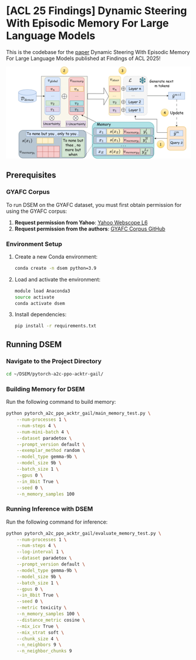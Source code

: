 # [ACL 25 Findings] Dynamic Steering With Episodic Memory For Large Language Models
This is the codebase for the [paper](https://openreview.net/forum?id=XJIYS7s6Il&referrer=%5Bthe%20profile%20of%20Van%20Dai%20Do%5D(%2Fprofile%3Fid%3D~Van_Dai_Do1)) Dynamic Steering With Episodic Memory For Large Language Models published at Findings of ACL 2025!

![DSEM](imgs/DSEM.png)


## Prerequisites

### GYAFC Corpus
To run DSEM on the GYAFC dataset, you must first obtain permission for using the GYAFC corpus:
1. **Request permission from Yahoo**: [Yahoo Webscope L6](https://webscope.sandbox.yahoo.com/catalog.php?datatype=l)
2. **Request permission from the authors**: [GYAFC Corpus GitHub](https://github.com/raosudha89/GYAFC-corpus)

### Environment Setup
1. Create a new Conda environment:
   ```bash
   conda create -n dsem python=3.9
   ```
2. Load and activate the environment:
   ```bash
   module load Anaconda3
   source activate
   conda activate dsem
   ```
3. Install dependencies:
    ```bash
    pip install -r requirements.txt
    ```

## Running DSEM

### Navigate to the Project Directory
```bash
cd ~/DSEM/pytorch-a2c-ppo-acktr-gail/
```

### Building Memory for DSEM
Run the following command to build memory:
```bash
python pytorch_a2c_ppo_acktr_gail/main_memory_test.py \
    --num-processes 1 \
    --num-steps 4 \
    --num-mini-batch 4 \
    --dataset paradetox \
    --prompt_version default \
    --exemplar_method random \
    --model_type gemma-9b \
    --model_size 9b \
    --batch_size 1 \
    --gpus 0 \
    --in_8bit True \
    --seed 0 \
    --n_memory_samples 100
```

### Running Inference with DSEM
Run the following command for inference:
```bash
python pytorch_a2c_ppo_acktr_gail/evaluate_memory_test.py \
    --num-processes 1 \
    --num-steps 4 \
    --log-interval 1 \
    --dataset paradetox \
    --prompt_version default \
    --model_type gemma-9b \
    --model_size 9b \
    --batch_size 1 \
    --gpus 0 \
    --in_8bit True \
    --seed 0 \
    --metric toxicity \
    --n_memory_samples 100 \
    --distance_metric cosine \
    --mix_icv True \
    --mix_strat soft \
    --chunk_size 4 \
    --n_neighbors 9 \
    --n_neighbor_chunks 9
```

